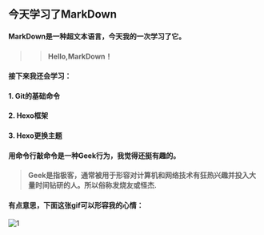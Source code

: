 ## 今天学习了MarkDown
#### MarkDown是一种超文本语言，今天我的一次学习了它。
>>  #### Hello,MarkDown！
#### 接下来我还会学习：


#### 1. Git的基础命令
#### 2. Hexo框架
#### 3. Hexo更换主题


#### 用命令行敲命令是一种**Geek**行为，我觉得还挺有趣的。
>#### Geek是指极客，通常被用于形容对计算机和网络技术有狂热兴趣并投入大量时间钻研的人。所以俗称发烧友或怪杰.
#### 有点意思，下面这张gif可以形容我的心情：
![1](https://qgt-style.oss-cn-hangzhou.aliyuncs.com/newcoursep4/g1/g1-2-2/tenor.gif)
